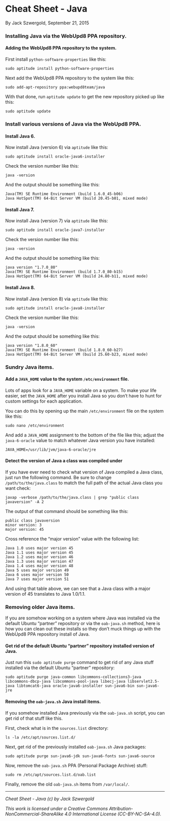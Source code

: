 # Cheat Sheet - Java

By Jack Szwergold, September 21, 2015

### Installing Java via the WebUpd8 PPA repository.

#### Adding the WebUpd8 PPA repository to the system.

First install `python-software-properties` like this:

	sudo aptitude install python-software-properties

Next add the WebUpd8 PPA repository to the system like this:

	sudo add-apt-repository ppa:webupd8team/java

With that done, run `aptitude update` to get the new repository picked up like this:

	sudo aptitude update

### Install various versions of Java via the WebUpd8 PPA.

#### Install Java 6.

Now install Java (version 6) via `aptitude` like this:

    sudo aptitude install oracle-java6-installer

Check the version number like this:

    java -version

And the output should be something like this:

	Java(TM) SE Runtime Environment (build 1.6.0_45-b06)
	Java HotSpot(TM) 64-Bit Server VM (build 20.45-b01, mixed mode)

#### Install Java 7.

Now install Java (version 7) via `aptitude` like this:

    sudo aptitude install oracle-java7-installer

Check the version number like this:

    java -version

And the output should be something like this:

	java version "1.7.0_80"
	Java(TM) SE Runtime Environment (build 1.7.0_80-b15)
	Java HotSpot(TM) 64-Bit Server VM (build 24.80-b11, mixed mode)

#### Install Java 8.

Now install Java (version 8) via `aptitude` like this:

    sudo aptitude install oracle-java8-installer

Check the version number like this:

    java -version

And the output should be something like this:

	java version "1.8.0_60"
	Java(TM) SE Runtime Environment (build 1.8.0_60-b27)
	Java HotSpot(TM) 64-Bit Server VM (build 25.60-b23, mixed mode)

### Sundry Java items.

#### Add a `JAVA_HOME` value to the system `/etc/environment` file.

Lots of apps look for a `JAVA_HOME` variable on a system. To make your life easier, set the `JAVA_HOME` after you install Java so you don’t have to hunt for custom settings for each application.

You can do this by opening up the main `/etc/environment` file on the system like this:

    sudo nano /etc/environment

And add a `JAVA_HOME` assignment to the bottom of the file like this; adjust the `java-6-oracle` value to match whatever Java version you have installed:

	JAVA_HOME=/usr/lib/jvm/java-6-oracle/jre

#### Detect the version of Java a class was compiled under

If you have ever need to check what version of Java compiled a Java class, just run the following command. Be sure to change `/path/to/the/java.class` to match the full path of the actual Java class you want check:

    javap -verbose /path/to/the/java.class | grep "public class javaversion" -A 2

The output of that command should be something like this:

	public class javaversion
	minor version: 3
	major version: 45

Cross reference the “major version” value with the following list:

	Java 1.0 uses major version 45
	Java 1.1 uses major version 45
	Java 1.2 uses major version 46
	Java 1.3 uses major version 47
	Java 1.4 uses major version 48
	Java 5 uses major version 49
	Java 6 uses major version 50
	Java 7 uses major version 51

And using that table above, we can see that a Java class with a major version of 45 translates to Java 1.0/1.1.

### Removing older Java items.

If you are somehow working on a system where Java was installed via the default Ubuntu “partner” repository or via the `oab-java.sh` method, here is how you can clean out these installs so they don’t muck things up with the WebUpd8 PPA repository install of Java.

#### Get rid of the default Ubuntu “partner” repository installed version of Java.

Just run this `sudo aptitude purge` command to get rid of any Java stuff installed via the default Ubuntu “partner” repository:

	sudo aptitude purge java-common libcommons-collections3-java libcommons-dbcp-java libcommons-pool-java libecj-java libservlet2.5-java libtomcat6-java oracle-java6-installer sun-java6-bin sun-java6-jre

#### Removing the `oab-java.sh` Java install items.

If you somehow installed Java previously via the `oab-java.sh` script, you can get rid of that stuff like this.

First, check what is in the `sources.list` directory:

	ls -la /etc/apt/sources.list.d/

Next, get rid of the previously installed `oab-java.sh` Java packages:

	sudo aptitude purge sun-java6-jdk sun-java6-fonts sun-java6-source

Now, remove the `oab-java.sh` PPA (Personal Package Archive) stuff:

    sudo rm /etc/apt/sources.list.d/oab.list

Finally, remove the old `oab-java.sh` items from `/var/local/`.

***

*Cheat Sheet - Java (c) by Jack Szwergold*

*This work is licensed under a Creative Commons Attribution-NonCommercial-ShareAlike 4.0 International License (CC-BY-NC-SA-4.0).*


